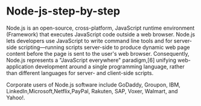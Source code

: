 # Node-js-step-by-step
 
 
 Node.js is an open-source, cross-platform, JavaScript runtime environment (Framework) that executes JavaScript code outside a web browser. Node.js lets developers use JavaScript to write command line tools and for server-side scripting—running scripts server-side to produce dynamic web page content before the page is sent to the user's web browser. Consequently, Node.js represents a "JavaScript everywhere" paradigm,[6] unifying web-application development around a single programming language, rather than different languages for server- and client-side scripts.
 
 Corporate users of Node.js software include GoDaddy, Groupon, IBM, LinkedIn,Microsoft,Netflix,PayPal, Rakuten, SAP, Voxer, Walmart, and Yahoo!.
